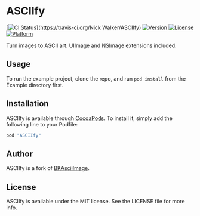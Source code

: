 # ASCIIfy

[![CI Status](http://img.shields.io/travis/nickswalker/ASCIIfy.svg?style=flat)](https://travis-ci.org/Nick Walker/ASCIIfy)
[![Version](https://img.shields.io/cocoapods/v/ASCIIfy.svg?style=flat)](http://cocoapods.org/pods/ASCIIfy)
[![License](https://img.shields.io/cocoapods/l/ASCIIfy.svg?style=flat)](http://cocoapods.org/pods/ASCIIfy)
[![Platform](https://img.shields.io/cocoapods/p/ASCIIfy.svg?style=flat)](http://cocoapods.org/pods/ASCIIfy)

Turn images to ASCII art. UIImage and NSImage extensions included.

## Usage

To run the example project, clone the repo, and run `pod install` from the Example directory first.

## Installation

ASCIIfy is available through [CocoaPods](http://cocoapods.org). To install
it, simply add the following line to your Podfile:

```ruby
pod "ASCIIfy"
```

## Author

ASCIIfy is a fork of [BKAsciiImage](https://github.com/bkoc/BKAsciiImage).

## License

ASCIIfy is available under the MIT license. See the LICENSE file for more info.
